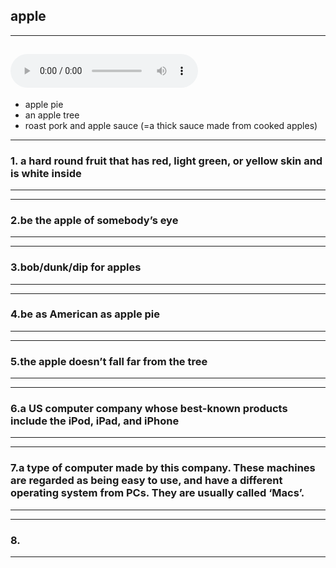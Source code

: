 ## apple  
---
![sound](https://www.ldoceonline.com/media/english/ameProns/apple1.mp3)  
---
- apple pie  
- an apple tree  
- roast pork and apple sauce  (=a thick sauce made from cooked apples)  
---
### 1. a hard round fruit that has red, light green, or yellow skin and is white inside  
---
---
### 2.be the apple of somebody’s eye  
---
---
### 3.bob/dunk/dip for apples  
---
---
### 4.be as American as apple pie  
---
---
### 5.the apple doesn’t fall far from the tree  
---
---
### 6.a US computer company whose best-known products include the iPod, iPad, and iPhone  
---
---
### 7.a type of computer made by this company. These machines are regarded as being easy to use, and have a different operating system from PCs. They are usually called ‘Macs’.  
---
---
### 8.  
---
